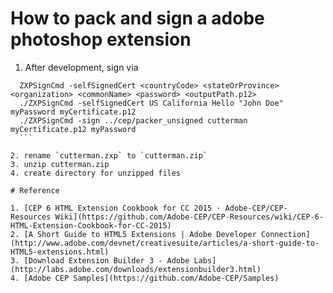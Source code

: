 # How to pack and sign a adobe photoshop extension

1. After development, sign via

  ```
	ZXPSignCmd -selfSignedCert <countryCode> <stateOrProvince> <organization> <commonName> <password> <outputPath.p12>
	./ZXPSignCmd -selfSignedCert US California Hello "John Doe" myPassword myCertificate.p12
    ./ZXPSignCmd -sign ../cep/packer_unsigned cutterman myCertificate.p12 myPassword
	```

2. rename `cutterman.zxp` to `cutterman.zip`
3. unzip cutterman.zip
4. create directory for unzipped files

# Reference

1. [CEP 6 HTML Extension Cookbook for CC 2015 · Adobe-CEP/CEP-Resources Wiki](https://github.com/Adobe-CEP/CEP-Resources/wiki/CEP-6-HTML-Extension-Cookbook-for-CC-2015)
2. [A Short Guide to HTML5 Extensions | Adobe Developer Connection](http://www.adobe.com/devnet/creativesuite/articles/a-short-guide-to-HTML5-extensions.html)
3. [Download Extension Builder 3 - Adobe Labs](http://labs.adobe.com/downloads/extensionbuilder3.html)
4. [Adobe CEP Samples](https://github.com/Adobe-CEP/Samples)

